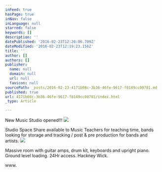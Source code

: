 ```yaml
---
inFeed: true
hasPage: true
inNav: false
inLanguage: null
starred: false
keywords: []
description: ''
datePublished: '2016-02-23T12:20:06.709Z'
dateModified: '2016-02-23T12:19:23.156Z'
title: ''
author: []
authors: []
publisher:
  name: null
  domain: null
  url: null
  favicon: null
sourcePath: _posts/2016-02-23-4171b08c-3b36-46fe-9617-f8149cc00781.md
published: true
url: 4171b08c-3b36-46fe-9617-f8149cc00781/index.html
_type: Article

---
```

New Music Studio opened!!!
![](https://the-grid-user-content.s3-us-west-2.amazonaws.com/bf8689a4-27be-4734-9a63-434d182c91a6.jpg)

Studio Space Share available to Music Teachers for teaching time, bands looking for storage and tracking / post & pre production for bands and artists.
![](https://the-grid-user-content.s3-us-west-2.amazonaws.com/61064579-c027-4fa3-88c5-849a8e2f8e28.jpg)

Massive room with guitar amps, drum kit, keyboards and upright piano. Ground level loading. 24Hr access. Hackney Wick. 

www.